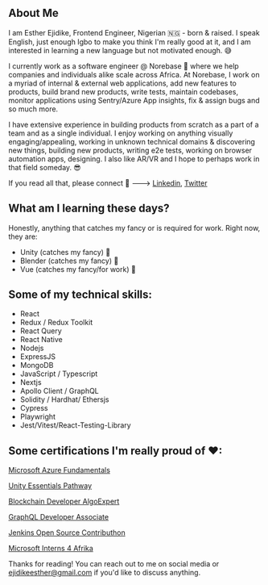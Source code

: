 ## About Me
I am Esther Ejidike, Frontend Engineer, Nigerian 🇳🇬 - born & raised. I speak English, just enough Igbo to make you think I'm really good at it, and I am interested in learning a new language but not motivated enough. &#128517;

I currently work as a software engineer @ Norebase &#128171; where we help companies and individuals alike scale across Africa. At Norebase, I work on a myriad of internal & external web applications, add new features to products, build brand new products, write tests, maintain codebases, monitor applications using Sentry/Azure App insights, fix & assign bugs and so much more.

I have extensive experience in building products from scratch as a part of a team and as a single individual. I enjoy working on anything visually engaging/appealing, working in unknown technical domains & discovering new things, building new products, writing e2e tests, working on browser automation apps, designing. I also like AR/VR and I hope to perhaps work in that field someday. &#128526;

If you read all that, please connect &#129303; ---> [Linkedin](https://www.linkedin.com/in/esther-ejidike-0a017a185/), [Twitter](https://twitter.com/lady_catheryn)

## What am I learning these days?
Honestly, anything that catches my fancy or is required for work. Right now, they are: 
- Unity (catches my fancy) &#127770;
- Blender (catches my fancy) &#127770;
- Vue (catches my fancy/for work) &#127770;

## Some of my technical skills:
- React
- Redux / Redux Toolkit
- React Query
- React Native
- Nodejs
- ExpressJS
- MongoDB
- JavaScript / Typescript
- Nextjs
- Apollo Client / GraphQL
- Solidity / Hardhat/ Ethersjs
- Cypress
- Playwright
- Jest/Vitest/React-Testing-Library

## Some certifications I'm really proud of &#10084;:
[Microsoft Azure Fundamentals](https://www.credly.com/badges/598a0aa8-ab27-475a-b30b-7efb9be7b5d4/public_url)

[Unity Essentials Pathway](https://www.credly.com/badges/dd606521-4e50-4a6e-bff7-7e61df00c76a/public_url)

[Blockchain Developer AlgoExpert](https://drive.google.com/file/d/1gfbwTah_qP-8FBz6EZD-dks97DPOi1So/view?)

[GraphQL Developer Associate](https://drive.google.com/file/d/1WPg4tR0g-XkvgapgbR4LiubGsXrSjbB7/view)

[Jenkins Open Source Contributhon](https://drive.google.com/file/d/1DjSgBPvi7j86rR2sLR7I34pJhdXA_htg/view)

[Microsoft Interns 4 Afrika](https://drive.google.com/file/d/1zOin354oPQ7H5KByMKKXvm2h9PXXxgyM/view)


Thanks for reading! You can reach out to me on social media or [ejidikeesther@gmail.com](mailto:ejidikeesther@gmail.com) if you'd like to discuss anything.